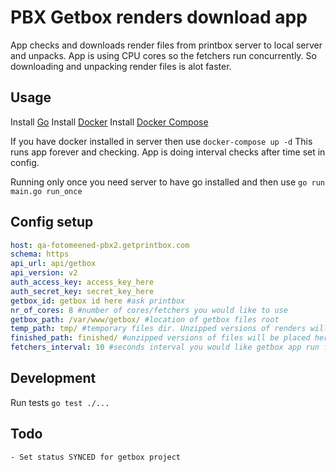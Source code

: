 # PBX Getbox renders download app

App checks and downloads render files from printbox server to local server and unpacks.
App is using CPU cores so the fetchers run concurrently. So downloading and unpacking render files is alot faster.

## Usage

Install [Go](https://golang.org/doc/install)
Install [Docker](https://docs.docker.com/install/)
Install [Docker Compose](https://docs.docker.com/compose/install/)

If you have docker installed in server then use ```docker-compose up -d```
This runs app forever and checking. App is doing interval checks after time set in config.

Running only once you need server to have go installed and then use ```go run main.go run_once```

## Config setup

```yml
host: qa-fotomeened-pbx2.getprintbox.com
schema: https
api_url: api/getbox
api_version: v2
auth_access_key: access_key_here
auth_secret_key: secret_key_here
getbox_id: getbox id here #ask printbox
nr_of_cores: 8 #number of cores/fetchers you would like to use
getbox_path: /var/www/getbox/ #location of getbox files root
temp_path: tmp/ #temporary files dir. Unzipped versions of renders will be downloaded here
finished_path: finished/ #unzipped versions of files will be placed here
fetchers_interval: 10 #seconds interval you would like getbox app run fetchers
```

## Development

Run tests ```go test ./...```

## Todo

    - Set status SYNCED for getbox project